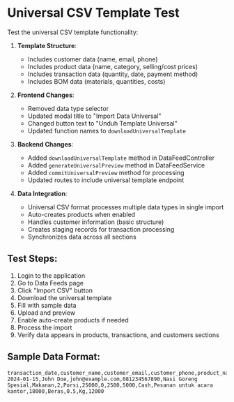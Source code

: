 # Universal CSV Template Test

Test the universal CSV template functionality:

1. **Template Structure**: 
   - Includes customer data (name, email, phone)
   - Includes product data (name, category, selling/cost prices)
   - Includes transaction data (quantity, date, payment method)
   - Includes BOM data (materials, quantities, costs)

2. **Frontend Changes**:
   - Removed data type selector
   - Updated modal title to "Import Data Universal"
   - Changed button text to "Unduh Template Universal"
   - Updated function names to `downloadUniversalTemplate`

3. **Backend Changes**:
   - Added `downloadUniversalTemplate` method in DataFeedController
   - Added `generateUniversalPreview` method in DataFeedService
   - Added `commitUniversalPreview` method for processing
   - Updated routes to include universal template endpoint

4. **Data Integration**:
   - Universal CSV format processes multiple data types in single import
   - Auto-creates products when enabled
   - Handles customer information (basic structure)
   - Creates staging records for transaction processing
   - Synchronizes data across all sections

## Test Steps:
1. Login to the application
2. Go to Data Feeds page
3. Click "Import CSV" button
4. Download the universal template
5. Fill with sample data
6. Upload and preview
7. Enable auto-create products if needed
8. Process the import
9. Verify data appears in products, transactions, and customers sections

## Sample Data Format:
```csv
transaction_date,customer_name,customer_email,customer_phone,product_name,product_category,quantity,unit,selling_price,discount,tax_amount,shipping_cost,payment_method,notes,product_cost_price,material_name,material_quantity,material_unit,material_cost_per_unit
2024-01-15,John Doe,john@example.com,081234567890,Nasi Goreng Spesial,Makanan,2,Porsi,25000,0,2500,5000,Cash,Pesanan untuk acara kantor,18000,Beras,0.5,Kg,12000
```